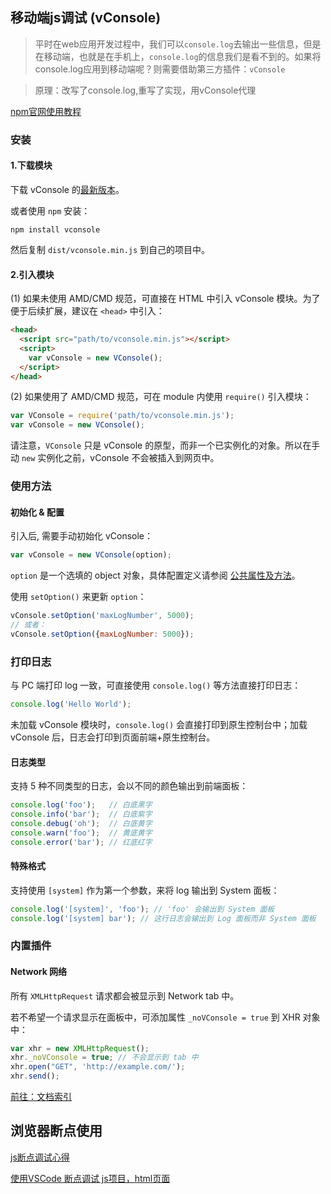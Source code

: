 ## 移动端js调试 (vConsole)
> 平时在web应用开发过程中，我们可以`console.log`去输出一些信息，但是在移动端，也就是在手机上，`console.log`的信息我们是看不到的。如果将console.log应用到移动端呢？则需要借助第三方插件：`vConsole`

> 原理：改写了console.log,重写了实现，用vConsole代理

[npm官网使用教程](https://github.com/Tencent/vConsole/blob/1eef3bee16ead445cec0264a1111e0912bf1265b/doc/tutorial_CN.md)

### 安装

#### 1.下载模块

下载 vConsole 的[最新版本](https://github.com/WechatFE/vConsole/releases/latest)。

或者使用 `npm` 安装：

```
npm install vconsole
```

然后复制 `dist/vconsole.min.js` 到自己的项目中。

#### 2.引入模块

(1) 如果未使用 AMD/CMD 规范，可直接在 HTML 中引入 vConsole 模块。为了便于后续扩展，建议在 `<head>` 中引入：

```html
<head>
  <script src="path/to/vconsole.min.js"></script>
  <script>
    var vConsole = new VConsole();
  </script>
</head>
```

(2) 如果使用了 AMD/CMD 规范，可在 module 内使用 `require()` 引入模块：

```javascript
var VConsole = require('path/to/vconsole.min.js');
var vConsole = new VConsole();
```

请注意，`VConsole` 只是 vConsole 的原型，而非一个已实例化的对象。所以在手动 `new` 实例化之前，vConsole 不会被插入到网页中。


### 使用方法

#### 初始化 & 配置

引入后, 需要手动初始化 vConsole：

```javascript
var vConsole = new VConsole(option);
```

`option` 是一个选填的 object 对象，具体配置定义请参阅 [公共属性及方法](https://github.com/Tencent/vConsole/blob/1eef3bee16ead445cec0264a1111e0912bf1265b/doc/public_properties_methods_CN.md)。

使用 `setOption()` 来更新 `option`：

```javascript
vConsole.setOption('maxLogNumber', 5000);
// 或者：
vConsole.setOption({maxLogNumber: 5000});
```

### 打印日志

与 PC 端打印 log 一致，可直接使用 `console.log()` 等方法直接打印日志：

```javascript
console.log('Hello World');
```

未加载 vConsole 模块时，`console.log()` 会直接打印到原生控制台中；加载 vConsole 后，日志会打印到页面前端+原生控制台。


#### 日志类型

支持 5 种不同类型的日志，会以不同的颜色输出到前端面板：

```javascript
console.log('foo');   // 白底黑字
console.info('bar');  // 白底紫字
console.debug('oh');  // 白底黄字
console.warn('foo');  // 黄底黄字
console.error('bar'); // 红底红字
```

#### 特殊格式

支持使用 `[system]` 作为第一个参数，来将 log 输出到 System 面板：

```javascript
console.log('[system]', 'foo'); // 'foo' 会输出到 System 面板
console.log('[system] bar'); // 这行日志会输出到 Log 面板而非 System 面板
```


### 内置插件

#### Network 网络

所有 `XMLHttpRequest` 请求都会被显示到 Network tab 中。

若不希望一个请求显示在面板中，可添加属性 `_noVConsole = true` 到 XHR 对象中：

```javascript
var xhr = new XMLHttpRequest();
xhr._noVConsole = true; // 不会显示到 tab 中
xhr.open("GET", 'http://example.com/');
xhr.send();
```

[前往：文档索引](https://github.com/Tencent/vConsole/blob/1eef3bee16ead445cec0264a1111e0912bf1265b/doc/a_doc_index_CN.md)




## 浏览器断点使用

[js断点调试心得](https://www.cnblogs.com/w10234/p/5441335.html)

[使用VSCode 断点调试 js项目，html页面](https://blog.csdn.net/arvin0/article/details/53673351)



